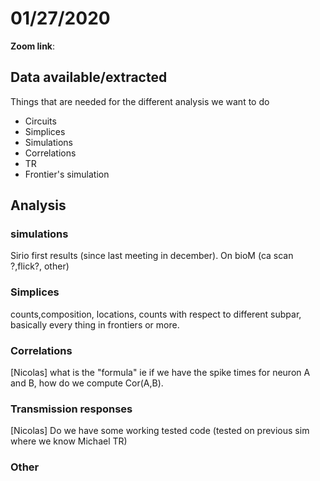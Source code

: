 # 01/27/2020

  
**Zoom link**:

## Data available/extracted
Things that are needed for the different analysis we want to do

+ Circuits
+ Simplices 
+ Simulations 
+ Correlations
+ TR   
+ Frontier's simulation


## Analysis

### simulations
Sirio first results (since last meeting in december). On bioM (ca scan ?,flick?, other)

### Simplices 
counts,composition, locations, counts with respect to different subpar, basically every thing in frontiers
or more.

### Correlations
[Nicolas] what is the "formula" ie if we have the spike times for neuron A and B, how do we compute Cor(A,B).

### Transmission responses
[Nicolas] Do we have some working tested code (tested on previous sim where we know Michael TR)


### Other


